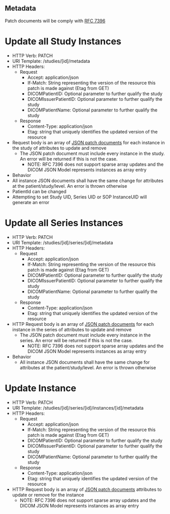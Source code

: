 Metadata
--------

Patch documents will be comply with [RFC 7396](https://www.rfc-editor.org/rfc/rfc7396)

# Update all Study Instances 
  - HTTP Verb: PATCH 
  - URI Template: /studies/[id]/metadata
  - HTTP Headers:
    - Request
      - Accept: application/json
      - If-Match: String representing the version of the resource this patch is made against (Etag from GET)
      - DICOMPatientID: Optional parameter to further qualify the study 
      - DICOMIssuerPatientID: Optional parameter to further qualify the study 
      - DICOMPatientName: Optional parameter to further qualify the study 
    - Response
      - Content-Type: application/json
      - Etag: string that uniquely identifies the updated version of the resource 
  - Request body is an array of [JSON patch documents](https://www.rfc-editor.org/rfc/rfc7396) for each instance in the study of attributes to update and remove 
    - The JSON patch document must include every instance in the study.  An error will be returned if this is not the case.
        - NOTE: RFC 7396 does not support sparse array updates and the DICOM JSON Model represents instances as array entry 
  - Behavior
   - All instance JSON documents shall have the same change for attributes at the patient/study/level.  An error is thrown otherwise
   - PatientId can be changed
   - Attempting to set Study UID, Series UID or SOP InstanceUID will generate an error 

# Update all Series Instances 
  - HTTP Verb: PATCH 
  - URI Template: /studies/[id]/series/[id]/metadata
  - HTTP Headers:
    - Request
      - Accept: application/json
      - If-Match: String representing the version of the resource this patch is made against (Etag from GET)
      - DICOMPatientID: Optional parameter to further qualify the study 
      - DICOMIssuerPatientID: Optional parameter to further qualify the study 
      - DICOMPatientName: Optional parameter to further qualify the study 
    - Response
      - Content-Type: application/json
      - Etag: string that uniquely identifies the updated version of the resource 
  - HTTP Request body is an array of [JSON patch documents](https://www.rfc-editor.org/rfc/rfc7396) for each instance in the series of attributes to update and remove 
    - The JSON patch document must include every instance in the series.  An error will be returned if this is not the case.
        - NOTE: RFC 7396 does not support sparse array updates and the DICOM JSON Model represents instances as array entry 
  - Behavior
    - All instance JSON documents shall have the same change for attributes at the patient/study/level.  An error is thrown otherwise

# Update Instance 
  - HTTP Verb: PATCH 
  - URI Template: /studies/[id]/series/[id]/instances/[id]/metadata
  - HTTP Headers:
    - Request
      - Accept: application/json
      - If-Match: String representing the version of the resource this patch is made against (Etag from GET)
      - DICOMPatientID: Optional parameter to further qualify the study 
      - DICOMIssuerPatientID: Optional parameter to further qualify the study 
      - DICOMPatientName: Optional parameter to further qualify the study 
    - Response
      - Content-Type: application/json
      - Etag: string that uniquely identifies the updated version of the resource 
  - HTTP Request body is an array of [JSON patch documents](https://www.rfc-editor.org/rfc/rfc7396) attributes to update or remove for the instance 
    - NOTE: RFC 7396 does not support sparse array updates and the DICOM JSON Model represents instances as array entry 